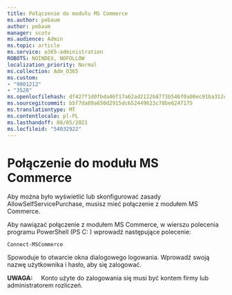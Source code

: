 ```yaml
---
title: Połączenie do modułu MS Commerce
ms.author: pebaum
author: pebaum
manager: scotv
ms.audience: Admin
ms.topic: article
ms.service: o365-administration
ROBOTS: NOINDEX, NOFOLLOW
localization_priority: Normal
ms.collection: Adm_O365
ms.custom:
- "9001212"
- "3528"
ms.openlocfilehash: df427f1d0fbda46f17a62ad2122b8773b546f0a00ec91ba312c609e4a670870f
ms.sourcegitcommit: b5f7da89a650d2915dc652449623c78be6247175
ms.translationtype: MT
ms.contentlocale: pl-PL
ms.lasthandoff: 08/05/2021
ms.locfileid: "54032922"
---
```

# <a name="connect-to-the-mscommerce-module"></a>Połączenie do modułu MS Commerce

Aby można było wyświetlić lub skonfigurować zasady AllowSelfServicePurchase, musisz mieć połączenie z modułem MS Commerce.  

Aby nawiązać połączenie z modułem MS Commerce, w wierszu polecenia programu PowerShell (PS C: \) wprowadź następujące polecenie:

`Connect-MSCommerce`

Spowoduje to otwarcie okna dialogowego logowania. Wprowadź swoją nazwę użytkownika i hasło, aby się zalogować.

**UWAGA:** &nbsp; &nbsp; Konto użyte do zalogowania się musi być kontem firmy lub administratorem rozliczeń.
